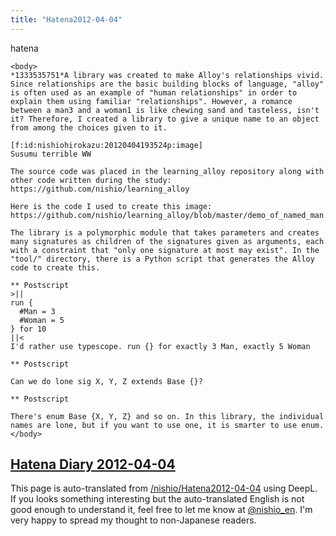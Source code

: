 ```yaml
---
title: "Hatena2012-04-04"
---
```


hatena

```
<body>
*1333535751*A library was created to make Alloy's relationships vivid.
Since relationships are the basic building blocks of language, "alloy" is often used as an example of "human relationships" in order to explain them using familiar "relationships". However, a romance between a man3 and a woman1 is like chewing sand and tasteless, isn't it? Therefore, I created a library to give a unique name to an object from among the choices given to it.

[f:id:nishiohirokazu:20120404193524p:image]
Susumu terrible WW

The source code was placed in the learning_alloy repository along with other code written during the study: https://github.com/nishio/learning_alloy

Here is the code I used to create this image: https://github.com/nishio/learning_alloy/blob/master/demo_of_named_man.als

The library is a polymorphic module that takes parameters and creates many signatures as children of the signatures given as arguments, each with a constraint that "only one signature at most may exist". In the "tool/" directory, there is a Python script that generates the Alloy code to create this.

** Postscript
>||
run {
  #Man = 3
  #Woman = 5
} for 10
||<
I'd rather use typescope. run {} for exactly 3 Man, exactly 5 Woman

** Postscript

Can we do lone sig X, Y, Z extends Base {}?

** Postscript

There's enum Base {X, Y, Z} and so on. In this library, the individual names are lone, but if you want to use one, it is smarter to use enum.
</body>
```


[Hatena Diary 2012-04-04](https://nishiohirokazu.hatenadiary.org/archive/2012/04/04)
---
This page is auto-translated from [/nishio/Hatena2012-04-04](https://scrapbox.io/nishio/Hatena2012-04-04) using DeepL. If you looks something interesting but the auto-translated English is not good enough to understand it, feel free to let me know at [@nishio_en](https://twitter.com/nishio_en). I'm very happy to spread my thought to non-Japanese readers.
